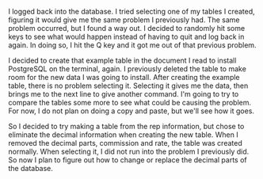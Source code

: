 I logged back into the database. I tried selecting one of my tables I created, figuring it would give me the same problem I previously had. The same problem occurred, but I found a way out. I decided to randomly hit some keys to see what would happen instead of having to quit and log back in again. In doing so, I hit the Q key and it got me out of that previous problem. 

I decided to create that example table in the document I read to install PostgreSQL on the terminal, again. I previously deleted the table to make room for the new data I was going to install. After creating the example table, there is no problem selecting it. Selecting it gives me the data, then brings me to the next line to give another command. I'm going to try to compare the tables some more to see what could be causing the problem. For now, I do not plan on doing a copy and paste, but we'll see how it goes. 

So I decided to try making a table from the rep information, but chose to eliminate the decimal information when creating the new table. When I removed the decimal parts, commission and rate, the table was created normally. When selecting it, I did not run into the problem I previously did. So now I plan to figure out how to change or replace the decimal parts of the database. 
